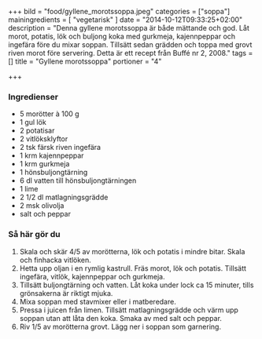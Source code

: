 +++
bild = "food/gyllene_morotssoppa.jpeg"
categories = ["soppa"]
mainingredients = [ "vegetarisk" ]
date = "2014-10-12T09:33:25+02:00"
description = "Denna gyllene morotssoppa är både mättande och god. Låt morot, potatis, lök och buljong koka med gurkmeja, kajennpeppar och ingefära före du mixar soppan. Tillsätt sedan grädden och toppa med grovt riven morot före servering. Detta är ett recept från Buffé nr 2, 2008."
tags = []
title = "Gyllene morotssoppa"
portioner = "4"

+++

### Ingredienser

- 5 morötter à 100 g
- 1 gul lök
- 2 potatisar
- 2 vitlöksklyftor
- 2 tsk färsk riven ingefära
- 1 krm kajennpeppar
- 1 krm gurkmeja
- 1 hönsbuljongtärning
- 6 dl vatten till hönsbuljongtärningen
- 1 lime
- 2 1/2 dl matlagningsgrädde
- 2 msk olivolja
- salt och peppar

### Så här gör du
1. Skala och skär 4/5 av morötterna, lök och potatis i mindre bitar. Skala och finhacka vitlöken.
1. Hetta upp oljan i en rymlig kastrull. Fräs morot, lök och potatis. Tillsätt ingefära, vitlök, kajennpeppar och gurkmeja.
1. Tillsätt buljongtärning och vatten. Låt koka under lock ca 15 minuter, tills grönsakerna är riktigt mjuka.
1. Mixa soppan med stavmixer eller i matberedare.
1. Pressa i juicen från limen. Tillsätt matlagningsgrädde och värm upp soppan utan att låta den koka. Smaka av med salt och peppar.
1. Riv 1/5 av morötterna grovt. Lägg ner i soppan som garnering.
